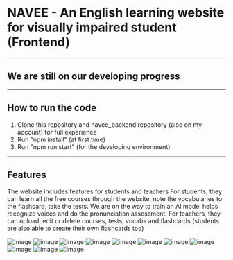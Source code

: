 # NAVEE - An English learning website for visually impaired student (Frontend)
-------------------------
## We are still on our developing progress
-------------------------
## How to run the code
1. Clone this repository and navee_backend repository (also on my account) for full experience
2. Run "npm install" (at first time)
3. Run "npm run start" (for the developing environment)
-------------------------
## Features
The website includes features for students and teachers
For students, they can learn all the free courses through the website, note the vocabularies to the flashcard, take the tests. We are on the way to train an AI model helps recognize voices and do the pronunciation assessment.
For teachers, they can upload, edit or delete courses, tests, vocabs and flashcards (students are also able to create their own flashcards too)

![image](https://github.com/user-attachments/assets/5150f901-deec-4d29-9719-2d72e146321e)
![image](https://github.com/user-attachments/assets/80e7095a-12f4-4840-9adb-acc868f8bd49)
![image](https://github.com/user-attachments/assets/3a7aae35-7453-408d-8dd9-aba11f5d66f2)
![image](https://github.com/user-attachments/assets/95f8ed5f-b288-4f7d-8e5e-cab621c92a94)
![image](https://github.com/user-attachments/assets/37b19dd4-e139-4867-93c3-0c174373b8d2)
![image](https://github.com/user-attachments/assets/c6e86a76-aaa9-45c4-94d9-79617ab76bd0)
![image](https://github.com/user-attachments/assets/74451d90-3b27-476f-88e9-96f61bf310ed)
![image](https://github.com/user-attachments/assets/41692cd7-1881-48a7-9dab-5504128b18ec)
![image](https://github.com/user-attachments/assets/d8dca3ff-b152-4cfa-950e-2fa8f1d4739d)
![image](https://github.com/user-attachments/assets/13f145b4-c02d-456c-9af9-d890861fb1f0)
![image](https://github.com/user-attachments/assets/cf6633f1-9826-4b28-a483-0455244e2530)










